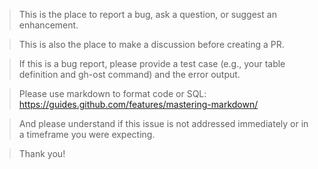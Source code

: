> This is the place to report a bug, ask a question, or suggest an enhancement.

> This is also the place to make a discussion before creating a PR.

> If this is a bug report, please provide a test case (e.g., your table definition and gh-ost command) and the error output.

> Please use markdown to format code or SQL: https://guides.github.com/features/mastering-markdown/

> And please understand if this issue is not addressed immediately or in a timeframe you were expecting.

> Thank you!
